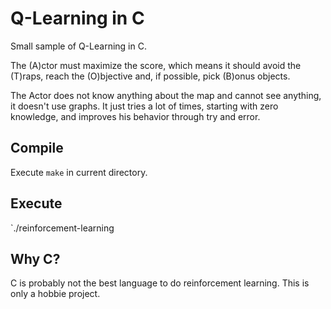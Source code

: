 # Q-Learning in C

Small sample of Q-Learning in C.

The (A)ctor must maximize the score, which means it should avoid the (T)raps, reach the (O)bjective and, if possible, pick (B)onus objects.

The Actor does not know anything about the map and cannot see anything, it doesn't use graphs. It just tries a lot of times, starting with zero knowledge, and improves his behavior through try and error.

## Compile

Execute `make` in current directory.

## Execute

`./reinforcement-learning

## Why C?

C is probably not the best language to do reinforcement learning. This is only a hobbie project.
